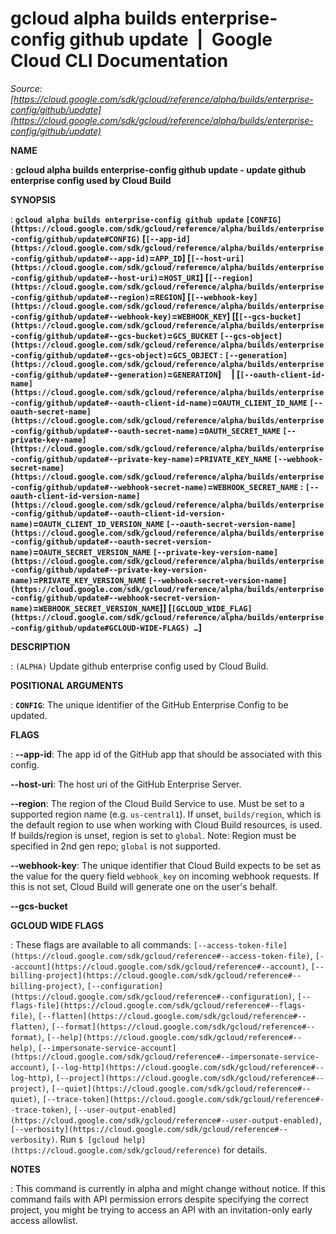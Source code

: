 # gcloud alpha builds enterprise-config github update  |  Google Cloud CLI Documentation

*Source: [https://cloud.google.com/sdk/gcloud/reference/alpha/builds/enterprise-config/github/update](https://cloud.google.com/sdk/gcloud/reference/alpha/builds/enterprise-config/github/update)*

**NAME**

: **gcloud alpha builds enterprise-config github update - update github enterprise config used by Cloud Build**

**SYNOPSIS**

: **`gcloud alpha builds enterprise-config github update` `[CONFIG](https://cloud.google.com/sdk/gcloud/reference/alpha/builds/enterprise-config/github/update#CONFIG)` [`[--app-id](https://cloud.google.com/sdk/gcloud/reference/alpha/builds/enterprise-config/github/update#--app-id)`=`APP_ID`] [`[--host-uri](https://cloud.google.com/sdk/gcloud/reference/alpha/builds/enterprise-config/github/update#--host-uri)`=`HOST_URI`] [`[--region](https://cloud.google.com/sdk/gcloud/reference/alpha/builds/enterprise-config/github/update#--region)`=`REGION`] [`[--webhook-key](https://cloud.google.com/sdk/gcloud/reference/alpha/builds/enterprise-config/github/update#--webhook-key)`=`WEBHOOK_KEY`] [[`[--gcs-bucket](https://cloud.google.com/sdk/gcloud/reference/alpha/builds/enterprise-config/github/update#--gcs-bucket)`=`GCS_BUCKET` `[--gcs-object](https://cloud.google.com/sdk/gcloud/reference/alpha/builds/enterprise-config/github/update#--gcs-object)`=`GCS_OBJECT` : `[--generation](https://cloud.google.com/sdk/gcloud/reference/alpha/builds/enterprise-config/github/update#--generation)`=`GENERATION`]     | [`[--oauth-client-id-name](https://cloud.google.com/sdk/gcloud/reference/alpha/builds/enterprise-config/github/update#--oauth-client-id-name)`=`OAUTH_CLIENT_ID_NAME` `[--oauth-secret-name](https://cloud.google.com/sdk/gcloud/reference/alpha/builds/enterprise-config/github/update#--oauth-secret-name)`=`OAUTH_SECRET_NAME` `[--private-key-name](https://cloud.google.com/sdk/gcloud/reference/alpha/builds/enterprise-config/github/update#--private-key-name)`=`PRIVATE_KEY_NAME` `[--webhook-secret-name](https://cloud.google.com/sdk/gcloud/reference/alpha/builds/enterprise-config/github/update#--webhook-secret-name)`=`WEBHOOK_SECRET_NAME` : `[--oauth-client-id-version-name](https://cloud.google.com/sdk/gcloud/reference/alpha/builds/enterprise-config/github/update#--oauth-client-id-version-name)`=`OAUTH_CLIENT_ID_VERSION_NAME` `[--oauth-secret-version-name](https://cloud.google.com/sdk/gcloud/reference/alpha/builds/enterprise-config/github/update#--oauth-secret-version-name)`=`OAUTH_SECRET_VERSION_NAME` `[--private-key-version-name](https://cloud.google.com/sdk/gcloud/reference/alpha/builds/enterprise-config/github/update#--private-key-version-name)`=`PRIVATE_KEY_VERSION_NAME` `[--webhook-secret-version-name](https://cloud.google.com/sdk/gcloud/reference/alpha/builds/enterprise-config/github/update#--webhook-secret-version-name)`=`WEBHOOK_SECRET_VERSION_NAME`]] [`[GCLOUD_WIDE_FLAG](https://cloud.google.com/sdk/gcloud/reference/alpha/builds/enterprise-config/github/update#GCLOUD-WIDE-FLAGS) …`]**

**DESCRIPTION**

: `(ALPHA)` Update github enterprise config used by Cloud Build.

**POSITIONAL ARGUMENTS**

: **`CONFIG`**:
The unique identifier of the GitHub Enterprise Config to be updated.

**FLAGS**

: **--app-id**:
The app id of the GitHub app that should be associated with this config.

**--host-uri**:
The host uri of the GitHub Enterprise Server.

**--region**:
The region of the Cloud Build Service to use. Must be set to a supported region
name (e.g. `us-central1`). If unset, `builds/region`,
which is the default region to use when working with Cloud Build resources, is
used. If builds/region is unset, region is set to `global`. Note:
Region must be specified in 2nd gen repo; `global` is not supported.

**--webhook-key**:
The unique identifier that Cloud Build expects to be set as the value for the
query field `webhook_key` on incoming webhook requests.
If this is not set, Cloud Build will generate one on the user's behalf.

**--gcs-bucket**

**GCLOUD WIDE FLAGS**

: These flags are available to all commands: `[--access-token-file](https://cloud.google.com/sdk/gcloud/reference#--access-token-file)`,
`[--account](https://cloud.google.com/sdk/gcloud/reference#--account)`, `[--billing-project](https://cloud.google.com/sdk/gcloud/reference#--billing-project)`,
`[--configuration](https://cloud.google.com/sdk/gcloud/reference#--configuration)`,
`[--flags-file](https://cloud.google.com/sdk/gcloud/reference#--flags-file)`,
`[--flatten](https://cloud.google.com/sdk/gcloud/reference#--flatten)`, `[--format](https://cloud.google.com/sdk/gcloud/reference#--format)`, `[--help](https://cloud.google.com/sdk/gcloud/reference#--help)`, `[--impersonate-service-account](https://cloud.google.com/sdk/gcloud/reference#--impersonate-service-account)`,
`[--log-http](https://cloud.google.com/sdk/gcloud/reference#--log-http)`,
`[--project](https://cloud.google.com/sdk/gcloud/reference#--project)`, `[--quiet](https://cloud.google.com/sdk/gcloud/reference#--quiet)`, `[--trace-token](https://cloud.google.com/sdk/gcloud/reference#--trace-token)`, `[--user-output-enabled](https://cloud.google.com/sdk/gcloud/reference#--user-output-enabled)`,
`[--verbosity](https://cloud.google.com/sdk/gcloud/reference#--verbosity)`.
Run `$ [gcloud help](https://cloud.google.com/sdk/gcloud/reference)` for details.

**NOTES**

: This command is currently in alpha and might change without notice. If this
command fails with API permission errors despite specifying the correct project,
you might be trying to access an API with an invitation-only early access
allowlist.